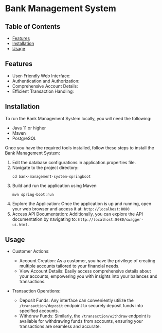 # Bank Management System

## Table of Contents

- [Features](#features)
- [Installation](#installation)
- [Usage](#usage)




## Features

- User-Friendly Web Interface: 
- Authentication and Authorization: 
- Comprehensive Account Details:
- Efficient Transaction Handling:


## Installation

To run the Bank Management System locally, you will need the following:
- Java 11 or higher
- Maven
- PostgreSQL

Once you have the required tools installed, follow these steps to install the Bank Management System:


1. Edit the database configurations in application.properties file.
3. Navigate to the project directory:
    ```shell
    cd bank-management-system-springboot
    ```
4. Build and run the application using Maven
    ```shell
    mvn spring-boot:run
    ```
5. Explore the Application: Once the application is up and running, open your web browser and access it at: `http://localhost:8080`
6. Access API Documentation: Additionally, you can explore the API documentation by navigating to: `http://localhost:8080/swagger-ui.html`. 


## Usage

- Customer Actions:
   - Account Creation: As a customer, you have the privilege of creating multiple accounts tailored to your financial needs.
   - View Account Details: Easily access comprehensive details about your accounts, empowering you with insights into your balances and transactions.

- Transaction Operations:
  - Deposit Funds: Any interface can conveniently utilize the `/transaction/deposit` endpoint to securely deposit funds into specified accounts.
  - Withdraw Funds: Similarly, the `/transaction/withdraw` endpoint is available for withdrawing funds from accounts, ensuring your transactions are seamless and accurate.